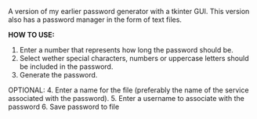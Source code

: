 A version of my earlier password generator with a tkinter GUI.
This version also has a password manager in the form of text files.

**HOW TO USE:**
1. Enter a number that represents how long the password should be.
2. Select wether special characters, numbers or uppercase letters should be included in the password.
3. Generate the password.

OPTIONAL:
4. Enter a name for the file (preferably the name of the service associated with the password).
5. Enter a username to associate with the password
6. Save password to file